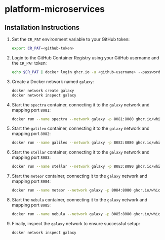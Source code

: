 # platform-microservices

## Installation Instructions

1. Set the `CR_PAT` environment variable to your GitHub token:

   ```bash
   export CR_PAT=<github-token>
   ```

2. Login to the GitHub Container Registry using your GitHub username and the `CR_PAT` token:

   ```bash
   echo $CR_PAT | docker login ghcr.io -u <github-username> --password-stdin
   ```

3. Create a Docker network named `galaxy`:

   ```bash
   docker network create galaxy
   docker network inspect galaxy
   ```

4. Start the `spectra` container, connecting it to the `galaxy` network and mapping port `8081`:

   ```bash
   docker run --name spectra --network galaxy -p 8081:8080 ghcr.io/whichlicense/platform-microservices/spectra:0.8.8
   ```

5. Start the `galileo` container, connecting it to the `galaxy` network and mapping port `8082`:

   ```bash
   docker run --name galileo --network galaxy -p 8082:8080 ghcr.io/whichlicense/platform-microservices/galileo:0.8.8
   ```

6. Start the `stellar` container, connecting it to the `galaxy` network and mapping port `8083`:

   ```bash
   docker run --name stellar --network galaxy -p 8083:8080 ghcr.io/whichlicense/platform-microservices/stellar:0.8.8
   ```

7. Start the `meteor` container, connecting it to the `galaxy` network and mapping port `8084`:

   ```bash
   docker run --name meteor --network galaxy -p 8084:8080 ghcr.io/whichlicense/platform-microservices/meteor:0.8.8
   ```

8. Start the `nebula` container, connecting it to the `galaxy` network and mapping port `8085`:

   ```bash
   docker run --name nebula --network galaxy -p 8085:8080 ghcr.io/whichlicense/platform-microservices/nebula:0.8.8
   ```

9. Finally, inspect the `galaxy` network to ensure successful setup:

   ```bash
   docker network inspect galaxy
   ```
